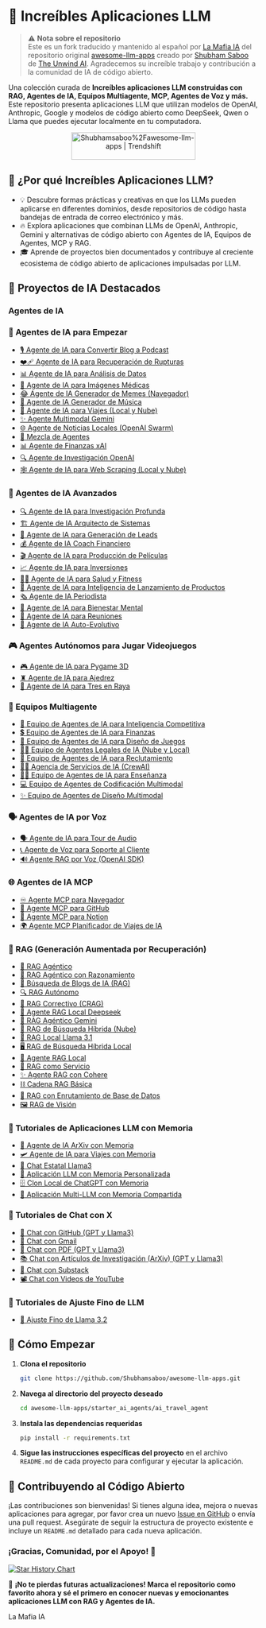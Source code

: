 # 🌟 Increíbles Aplicaciones LLM

> ⚠️ **Nota sobre el repositorio**  
> Este es un fork traducido y mantenido al español por [La Mafia IA](https://aimafia.substack.com/) del repositorio original [awesome-llm-apps](https://github.com/Shubhamsaboo/awesome-llm-apps) creado por [Shubham Saboo](https://x.com/Saboo_Shubham_) de [The Unwind AI](https://www.theunwindai.com/). Agradecemos su increíble trabajo y contribución a la comunidad de IA de código abierto.

Una colección curada de **Increíbles aplicaciones LLM construidas con RAG, Agentes de IA, Equipos Multiagente, MCP, Agentes de Voz y más.** Este repositorio presenta aplicaciones LLM que utilizan modelos de OpenAI, Anthropic, Google y modelos de código abierto como DeepSeek, Qwen o Llama que puedes ejecutar localmente en tu computadora.

<p align="center">
  <a href="https://trendshift.io/repositories/9876" target="_blank">
    <img src="https://trendshift.io/api/badge/repositories/9876" alt="Shubhamsaboo%2Fawesome-llm-apps | Trendshift" style="width: 250px; height: 55px;" />
  </a>
</p>

## 🤔 ¿Por qué Increíbles Aplicaciones LLM?

- 💡 Descubre formas prácticas y creativas en que los LLMs pueden aplicarse en diferentes dominios, desde repositorios de código hasta bandejas de entrada de correo electrónico y más.
- 🔥 Explora aplicaciones que combinan LLMs de OpenAI, Anthropic, Gemini y alternativas de código abierto con Agentes de IA, Equipos de Agentes, MCP y RAG.
- 🎓 Aprende de proyectos bien documentados y contribuye al creciente ecosistema de código abierto de aplicaciones impulsadas por LLM.

## 📂 Proyectos de IA Destacados

### Agentes de IA

### 🌱 Agentes de IA para Empezar

*   [🎙️ Agente de IA para Convertir Blog a Podcast](starter_ai_agents/ai_blog_to_podcast_agent/)
*   [❤️‍🩹 Agente de IA para Recuperación de Rupturas](starter_ai_agents/ai_breakup_recovery_agent/)
*   [📊 Agente de IA para Análisis de Datos](starter_ai_agents/ai_data_analysis_agent/)
*   [🩻 Agente de IA para Imágenes Médicas](starter_ai_agents/ai_medical_imaging_agent/)
*   [😂 Agente de IA Generador de Memes (Navegador)](starter_ai_agents/ai_meme_generator_agent_browseruse/)
*   [🎵 Agente de IA Generador de Música](starter_ai_agents/ai_music_generator_agent/)
*   [🛫 Agente de IA para Viajes (Local y Nube)](starter_ai_agents/ai_travel_agent/)
*   [✨ Agente Multimodal Gemini](starter_ai_agents/gemini_multimodal_agent_demo/)
*   [🌐 Agente de Noticias Locales (OpenAI Swarm)](starter_ai_agents/local_news_agent_openai_swarm/)
*   [🔄 Mezcla de Agentes](starter_ai_agents/mixture_of_agents/)
*   [📊 Agente de Finanzas xAI](starter_ai_agents/xai_finance_agent/)
*   [🔍 Agente de Investigación OpenAI](starter_ai_agents/opeani_research_agent/)
*   [🕸️ Agente de IA para Web Scraping (Local y Nube)](starter_ai_agents/web_scrapping_ai_agent/)

### 🚀 Agentes de IA Avanzados

*   [🔍 Agente de IA para Investigación Profunda](advanced_ai_agents/single_agent_apps/ai_deep_research_agent/)
*   [🏗️ Agente de IA Arquitecto de Sistemas](advanced_ai_agents/single_agent_apps/ai_system_architect_r1/)
*   [🎯 Agente de IA para Generación de Leads](advanced_ai_agents/single_agent_apps/ai_lead_generation_agent/)
*   [💰 Agente de IA Coach Financiero](advanced_ai_agents/multi_agent_apps/ai_financial_coach_agent/)
*   [🎬 Agente de IA para Producción de Películas](advanced_ai_agents/single_agent_apps/ai_movie_production_agent/)
*   [📈 Agente de IA para Inversiones](advanced_ai_agents/single_agent_apps/ai_investment_agent/)
*   [🏋️‍♂️ Agente de IA para Salud y Fitness](advanced_ai_agents/single_agent_apps/ai_health_fitness_agent/)
*   [🚀 Agente de IA para Inteligencia de Lanzamiento de Productos](advanced_ai_agents/multi_agent_apps/product_launch_intelligence_agent)
*   [🗞️ Agente de IA Periodista](advanced_ai_agents/single_agent_apps/ai_journalist_agent/)
*   [🧠 Agente de IA para Bienestar Mental](advanced_ai_agents/multi_agent_apps/ai_mental_wellbeing_agent/)
*   [📑 Agente de IA para Reuniones](advanced_ai_agents/single_agent_apps/ai_meeting_agent/)
*   [🧬 Agente de IA Auto-Evolutivo](advanced_ai_agents/multi_agent_apps/ai_Self-Evolving_agent/)

### 🎮 Agentes Autónomos para Jugar Videojuegos

*   [🎮 Agente de IA para Pygame 3D](advanced_ai_agents/autonomous_game_playing_agent_apps/ai_3dpygame_r1/)
*   [♜ Agente de IA para Ajedrez](advanced_ai_agents/autonomous_game_playing_agent_apps/ai_chess_agent/)
*   [🎲 Agente de IA para Tres en Raya](advanced_ai_agents/autonomous_game_playing_agent_apps/ai_tic_tac_toe_agent/)

### 🤝 Equipos Multiagente

*   [🧲 Equipo de Agentes de IA para Inteligencia Competitiva](advanced_ai_agents/multi_agent_apps/agent_teams/ai_competitor_intelligence_agent_team/)
*   [💲 Equipo de Agentes de IA para Finanzas](advanced_ai_agents/multi_agent_apps/agent_teams/ai_finance_agent_team/)
*   [🎨 Equipo de Agentes de IA para Diseño de Juegos](advanced_ai_agents/multi_agent_apps/agent_teams/ai_game_design_agent_team/)
*   [👨‍⚖️ Equipo de Agentes Legales de IA (Nube y Local)](advanced_ai_agents/multi_agent_apps/agent_teams/ai_legal_agent_team/)
*   [💼 Equipo de Agentes de IA para Reclutamiento](advanced_ai_agents/multi_agent_apps/agent_teams/ai_recruitment_agent_team/)
*   [👨‍💼 Agencia de Servicios de IA (CrewAI)](advanced_ai_agents/multi_agent_apps/agent_teams/ai_services_agency/)
*   [👨‍🏫 Equipo de Agentes de IA para Enseñanza](advanced_ai_agents/multi_agent_apps/agent_teams/ai_teaching_agent_team/)
*   [💻 Equipo de Agentes de Codificación Multimodal](advanced_ai_agents/multi_agent_apps/agent_teams/multimodal_coding_agent_team/)
*   [✨ Equipo de Agentes de Diseño Multimodal](advanced_ai_agents/multi_agent_apps/agent_teams/multimodal_design_agent_team/)

### 🗣️ Agentes de IA por Voz

*   [🗣️ Agente de IA para Tour de Audio](voice_ai_agents/ai_audio_tour_agent/)
*   [📞 Agente de Voz para Soporte al Cliente](voice_ai_agents/customer_support_voice_agent/)
*   [🔊 Agente RAG por Voz (OpenAI SDK)](voice_ai_agents/voice_rag_openaisdk/)


### 🌐 Agentes de IA MCP

*   [♾️ Agente MCP para Navegador](mcp_ai_agents/browser_mcp_agent/)
*   [🐙 Agente MCP para GitHub](mcp_ai_agents/github_mcp_agent/)
*   [📑 Agente MCP para Notion](mcp_ai_agents/notion_mcp_agent)
*   [🌍 Agente MCP Planificador de Viajes de IA](mcp_ai_agents/ai_travel_planner_mcp_agent_team)

### 📀 RAG (Generación Aumentada por Recuperación)
*   [🔗 RAG Agéntico](rag_tutorials/agentic_rag/)
*   [🧐 RAG Agéntico con Razonamiento](rag_tutorials/agentic_rag_with_reasoning/)
*   [📰 Búsqueda de Blogs de IA (RAG)](rag_tutorials/ai_blog_search/)
*   [🔍 RAG Autónomo](rag_tutorials/autonomous_rag/)
*   [🔄 RAG Correctivo (CRAG)](rag_tutorials/corrective_rag/)
*   [🐋 Agente RAG Local Deepseek](rag_tutorials/deepseek_local_rag_agent/)
*   [🤔 RAG Agéntico Gemini](rag_tutorials/gemini_agentic_rag/)
*   [👀 RAG de Búsqueda Híbrida (Nube)](rag_tutorials/hybrid_search_rag/)
*   [🔄 RAG Local Llama 3.1](rag_tutorials/llama3.1_local_rag/)
*   [🖥️ RAG de Búsqueda Híbrida Local](rag_tutorials/local_hybrid_search_rag/)
*   [🦙 Agente RAG Local](rag_tutorials/local_rag_agent/)
*   [🧩 RAG como Servicio](rag_tutorials/rag-as-a-service/)
*   [✨ Agente RAG con Cohere](rag_tutorials/rag_agent_cohere/)
*   [⛓️ Cadena RAG Básica](rag_tutorials/rag_chain/)
*   [📠 RAG con Enrutamiento de Base de Datos](rag_tutorials/rag_database_routing/)
*   [🖼️ RAG de Visión](rag_tutorials/vision_rag/)

### 💾 Tutoriales de Aplicaciones LLM con Memoria

*   [💾 Agente de IA ArXiv con Memoria](advanced_llm_apps/llm_apps_with_memory_tutorials/ai_arxiv_agent_memory/)
*   [🛩️ Agente de IA para Viajes con Memoria](advanced_llm_apps/llm_apps_with_memory_tutorials/ai_travel_agent_memory/)
*   [💬 Chat Estatal Llama3](advanced_llm_apps/llm_apps_with_memory_tutorials/llama3_stateful_chat/)
*   [📝 Aplicación LLM con Memoria Personalizada](advanced_llm_apps/llm_apps_with_memory_tutorials/llm_app_personalized_memory/)
*   [🗄️ Clon Local de ChatGPT con Memoria](advanced_llm_apps/llm_apps_with_memory_tutorials/local_chatgpt_with_memory/)
*   [🧠 Aplicación Multi-LLM con Memoria Compartida](advanced_llm_apps/llm_apps_with_memory_tutorials/multi_llm_memory/)


### 💬 Tutoriales de Chat con X

*   [💬 Chat con GitHub (GPT y Llama3)](advanced_llm_apps/chat_with_X_tutorials/chat_with_github/)
*   [📨 Chat con Gmail](advanced_llm_apps/chat_with_X_tutorials/chat_with_gmail/)
*   [📄 Chat con PDF (GPT y Llama3)](advanced_llm_apps/chat_with_X_tutorials/chat_with_pdf/)
*   [📚 Chat con Artículos de Investigación (ArXiv) (GPT y Llama3)](advanced_llm_apps/chat_with_X_tutorials/chat_with_research_papers/)
*   [📝 Chat con Substack](advanced_llm_apps/chat_with_X_tutorials/chat_with_substack/)
*   [📽️ Chat con Videos de YouTube](advanced_llm_apps/chat_with_X_tutorials/chat_with_youtube_videos/)

### 🔧 Tutoriales de Ajuste Fino de LLM

*   [🔧 Ajuste Fino de Llama 3.2](advanced_llm_apps/llm_finetuning_tutorials/llama3.2_finetuning/)

## 🚀 Cómo Empezar

1. **Clona el repositorio**

    ```bash 
    git clone https://github.com/Shubhamsaboo/awesome-llm-apps.git 
    ```

2. **Navega al directorio del proyecto deseado**

    ```bash 
    cd awesome-llm-apps/starter_ai_agents/ai_travel_agent
    ```

3. **Instala las dependencias requeridas**

    ```bash
    pip install -r requirements.txt
    ```

4. **Sigue las instrucciones específicas del proyecto** en el archivo `README.md` de cada proyecto para configurar y ejecutar la aplicación.

## 🤝 Contribuyendo al Código Abierto

¡Las contribuciones son bienvenidas! Si tienes alguna idea, mejora o nuevas aplicaciones para agregar, por favor crea un nuevo [Issue en GitHub](https://github.com/Shubhamsaboo/awesome-llm-apps/issues) o envía una pull request. Asegúrate de seguir la estructura de proyecto existente e incluye un `README.md` detallado para cada nueva aplicación.

### ¡Gracias, Comunidad, por el Apoyo! 🙏

[![Star History Chart](https://api.star-history.com/svg?repos=Shubhamsaboo/awesome-llm-apps&type=Date)](https://star-history.com/#Shubhamsaboo/awesome-llm-apps&Date)

🌟 **¡No te pierdas futuras actualizaciones! Marca el repositorio como favorito ahora y sé el primero en conocer nuevas y emocionantes aplicaciones LLM con RAG y Agentes de IA.**

La Mafia IA
